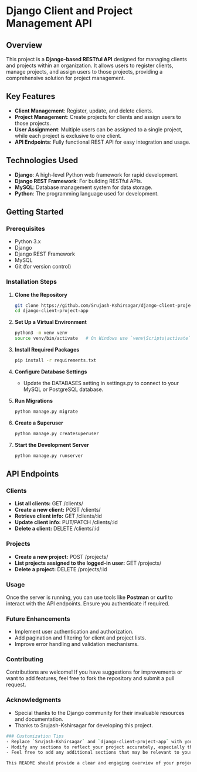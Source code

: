 # Django Client and Project Management API

## Overview
This project is a **Django-based RESTful API** designed for managing clients and projects within an organization. It allows users to register clients, manage projects, and assign users to those projects, providing a comprehensive solution for project management.

## Key Features
- **Client Management**: Register, update, and delete clients.
- **Project Management**: Create projects for clients and assign users to those projects.
- **User Assignment**: Multiple users can be assigned to a single project, while each project is exclusive to one client.
- **API Endpoints**: Fully functional REST API for easy integration and usage.

## Technologies Used
- **Django**: A high-level Python web framework for rapid development.
- **Django REST Framework**: For building RESTful APIs.
- **MySQL**: Database management system for data storage.
- **Python**: The programming language used for development.

## Getting Started

### Prerequisites
- Python 3.x
- Django
- Django REST Framework
- MySQL
- Git (for version control)

### Installation Steps

1. **Clone the Repository**
   ```bash
   git clone https://github.com/Srujash-Kshirsagar/django-client-project-app.git
   cd django-client-project-app

1. **Set Up a Virtual Environment**
   ```bash
   python3 -m venv venv
   source venv/bin/activate   # On Windows use `venv\Scripts\activate`


1. **Install Required Packages**
   ```bash
   pip install -r requirements.txt
   
1. **Configure Database Settings**
   * Update the DATABASES setting in settings.py to connect to your MySQL or PostgreSQL database.

1. **Run Migrations**
   ```bash
   python manage.py migrate


1. **Create a Superuser**
   ```bash
   python manage.py createsuperuser

1. **Start the Development Server**
   ```bash
   python manage.py runserver

## API Endpoints

### Clients
* **List all clients:** GET /clients/
* **Create a new client:** POST /clients/
* **Retrieve client info:** GET /clients/:id
* **Update client info:** PUT/PATCH /clients/:id
* **Delete a client:** DELETE /clients/:id
  
### Projects

* **Create a new project:** POST /projects/
* **List projects assigned to the logged-in user:** GET /projects/
* **Delete a project:** DELETE /projects/:id
  
### Usage
Once the server is running, you can use tools like **Postman** or **curl** to interact with the API endpoints. Ensure you authenticate if required.

### Future Enhancements
* Implement user authentication and authorization.
* Add pagination and filtering for client and project lists.
* Improve error handling and validation mechanisms.

### Contributing
Contributions are welcome! If you have suggestions for improvements or want to add features, feel free to fork the repository and submit a pull request.

### Acknowledgments
* Special thanks to the Django community for their invaluable resources and documentation.
* Thanks to Srujash-Kshirsagar for developing this project.

```bash
### Customization Tips
- Replace `Srujash-Kshirsagar` and `django-client-project-app` with your actual GitHub username and the name of your repository.
- Modify any sections to reflect your project accurately, especially the features and installation instructions.
- Feel free to add any additional sections that may be relevant to your project.

This README should provide a clear and engaging overview of your project, making it easier for others to understand and use. If you need further assistance, just let me know!

  
   
